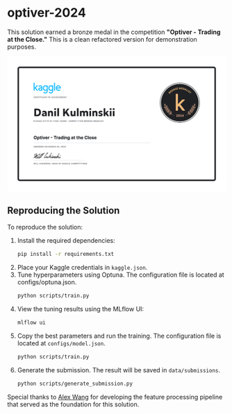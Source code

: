 # optiver-2024

This solution earned a bronze medal in the competition **"Optiver - Trading at the Close."** This is a clean refactored version for demonstration purposes.

![Certificate](imgs/Danil_Kulminskii_Optiver_Trading_at_the_Close.png)

## Reproducing the Solution

To reproduce the solution:
1. Install the required dependencies:
    ```sh
    pip install -r requirements.txt
    ```
1. Place your Kaggle credentials in `kaggle.json`.
2. Tune hyperparameters using Optuna. The configuration file is located at configs/optuna.json.
    ```sh
    python scripts/train.py
    ```
1. View the tuning results using the MLflow UI:
    ```sh
    mlflow ui
    ```
1. Copy the best parameters and run the training. The configuration file is located at `configs/model.json`.
    ```sh
    python scripts/train.py
    ```
1. Generate the submission. The result will be saved in `data/submissions`.
    ```sh
    python scripts/generate_submission.py
    ```

Special thanks to [Alex Wang](https://www.kaggle.com/peizhengwang) for developing the feature processing pipeline that served as the foundation for this solution.
